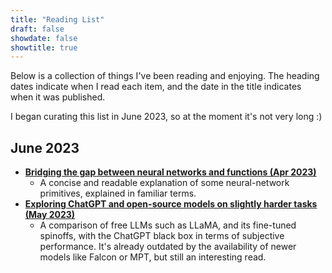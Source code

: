 ```yaml
---
title: "Reading List"
draft: false
showdate: false
showtitle: true
---
```


Below is a collection of things I've been reading and enjoying. The heading dates indicate when I read each item, and the date in the title indicates when it was published.

I began curating this list in June 2023, so at the moment it's not very long :)

## June 2023

- **[Bridging the gap between neural networks and functions (Apr 2023)](https://sebinsua.com/bridging-the-gap)**
    - A concise and readable explanation of some neural-network primitives, explained in familiar terms.
- **[Exploring ChatGPT and open-source models on slightly harder tasks (May 2023)](https://github.com/microsoft/guidance/blob/main/notebooks/chatgpt_vs_open_source_on_harder_tasks.ipynb)**
    - A comparison of free LLMs such as LLaMA, and its fine-tuned spinoffs, with the ChatGPT black box in terms of subjective performance. It's already outdated by the availability of newer models like Falcon or MPT, but still an interesting read.